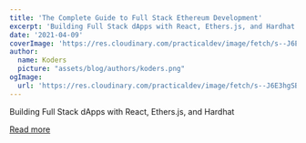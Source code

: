 ```yaml
---
title: 'The Complete Guide to Full Stack Ethereum Development'
excerpt: 'Building Full Stack dApps with React, Ethers.js, and Hardhat'
date: '2021-04-09'
coverImage: 'https://res.cloudinary.com/practicaldev/image/fetch/s--J6E3hgSB--/c_imagga_scale,f_auto,fl_progressive,h_420,q_auto,w_1000/https://dev-to-uploads.s3.amazonaws.com/uploads/articles/fxq0yu3jd7qw35itdxii.jpg'
author:
  name: Koders
  picture: "assets/blog/authors/koders.png"
ogImage:
  url: 'https://res.cloudinary.com/practicaldev/image/fetch/s--J6E3hgSB--/c_imagga_scale,f_auto,fl_progressive,h_420,q_auto,w_1000/https://dev-to-uploads.s3.amazonaws.com/uploads/articles/fxq0yu3jd7qw35itdxii.jpg'
---
```


Building Full Stack dApps with React, Ethers.js, and Hardhat

[Read more](https://dev.to/dabit3/the-complete-guide-to-full-stack-ethereum-development-3j13)
